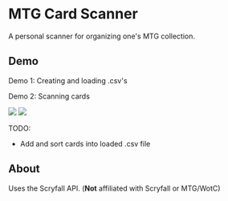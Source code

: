 # MTG Card Scanner
A personal scanner for organizing one's MTG collection.
## Demo
Demo 1: Creating and loading .csv's

Demo 2: Scanning cards

![](https://github.com/miriameisenhofer/mtg-cardscanner/blob/main/select-collection.gif)
![](https://github.com/miriameisenhofer/mtg-cardscanner/blob/main/card-scan.gif)

TODO:
- Add and sort cards into loaded .csv file
## About
Uses the Scryfall API. (**Not** affiliated with Scryfall or MTG/WotC)
